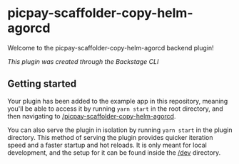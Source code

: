 # picpay-scaffolder-copy-helm-agorcd

Welcome to the picpay-scaffolder-copy-helm-agorcd backend plugin!

_This plugin was created through the Backstage CLI_

## Getting started

Your plugin has been added to the example app in this repository, meaning you'll be able to access it by running `yarn
start` in the root directory, and then navigating to [/picpay-scaffolder-copy-helm-agorcd](http://localhost:3000/picpay-scaffolder-copy-helm-agorcd).

You can also serve the plugin in isolation by running `yarn start` in the plugin directory.
This method of serving the plugin provides quicker iteration speed and a faster startup and hot reloads.
It is only meant for local development, and the setup for it can be found inside the [/dev](/dev) directory.
